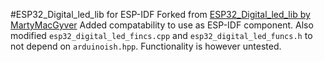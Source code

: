 #ESP32_Digital_led_lib for ESP-IDF
Forked from [ESP32_Digital_led_lib by MartyMacGyver](https://github.com/MartyMacGyver/ESP32-Digital-RGB-LED-Drivers)
Added compatability to use as ESP-IDF component. Also modified ```esp32_digital_led_fincs.cpp``` and ```esp32_digital_led_funcs.h``` to not depend on ```arduinoish.hpp```. Functionality is however untested.